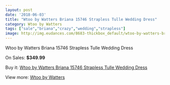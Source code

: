 ```yaml
---
layout: post
date: '2018-06-03'
title: "Wtoo by Watters Briana 15746 Strapless Tulle Wedding Dress"
category: Wtoo by Watters
tags: ["sale","briana","crazy","wedding","strapless"]
image: http://img.eudances.com/8683-thickbox_default/wtoo-by-watters-briana-15746-strapless-tulle-wedding-dress.jpg
---
```

Wtoo by Watters Briana 15746 Strapless Tulle Wedding Dress

On Sales: **$349.99**
<a href="https://www.eudances.com/en/wtoo-by-watters/2938-wtoo-by-watters-briana-15746-strapless-tulle-wedding-dress.html"><amp-img layout="responsive" width="600" height="600" src="//img.eudances.com/8683-thickbox_default/wtoo-by-watters-briana-15746-strapless-tulle-wedding-dress.jpg" alt="Wtoo by Watters Briana 15746 Strapless Tulle Wedding Dress 0" /></a>
<a href="https://www.eudances.com/en/wtoo-by-watters/2938-wtoo-by-watters-briana-15746-strapless-tulle-wedding-dress.html"><amp-img layout="responsive" width="600" height="600" src="//img.eudances.com/8685-thickbox_default/wtoo-by-watters-briana-15746-strapless-tulle-wedding-dress.jpg" alt="Wtoo by Watters Briana 15746 Strapless Tulle Wedding Dress 1" /></a>
<a href="https://www.eudances.com/en/wtoo-by-watters/2938-wtoo-by-watters-briana-15746-strapless-tulle-wedding-dress.html"><amp-img layout="responsive" width="600" height="600" src="//img.eudances.com/8684-thickbox_default/wtoo-by-watters-briana-15746-strapless-tulle-wedding-dress.jpg" alt="Wtoo by Watters Briana 15746 Strapless Tulle Wedding Dress 2" /></a>

Buy it: [Wtoo by Watters Briana 15746 Strapless Tulle Wedding Dress](https://www.eudances.com/en/wtoo-by-watters/2938-wtoo-by-watters-briana-15746-strapless-tulle-wedding-dress.html "Wtoo by Watters Briana 15746 Strapless Tulle Wedding Dress")

View more: [Wtoo by Watters](https://www.eudances.com/en/49-wtoo-by-watters "Wtoo by Watters")